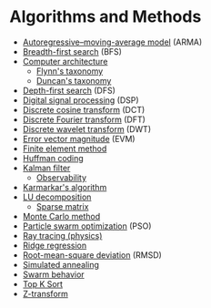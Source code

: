# Algorithms and Methods
* [Autoregressive–moving-average model](https://en.wikipedia.org/wiki/Autoregressive%E2%80%93moving-average_model) (ARMA)
* [Breadth-first search](https://en.wikipedia.org/wiki/Breadth-first_search) (BFS)
* [Computer architecture](https://en.wikipedia.org/wiki/Computer_architecture)
  * [Flynn's taxonomy](https://en.wikipedia.org/wiki/Flynn%27s_taxonomy)
  * [Duncan's taxonomy](https://en.wikipedia.org/wiki/Duncan%27s_taxonomy)
* [Depth-first search](https://en.wikipedia.org/wiki/Depth-first_search) (DFS)
* [Digital signal processing](https://en.wikipedia.org/wiki/Digital_signal_processing) (DSP)
* [Discrete cosine transform](https://en.wikipedia.org/wiki/Discrete_cosine_transform) (DCT)
* [Discrete Fourier transform](https://en.wikipedia.org/wiki/Discrete_Fourier_transform) (DFT)
* [Discrete wavelet transform](https://en.wikipedia.org/wiki/Discrete_wavelet_transform) (DWT)
* [Error vector magnitude](https://en.wikipedia.org/wiki/Error_vector_magnitude) (EVM)
* [Finite element method](https://en.wikipedia.org/wiki/Finite_element_method)
* [Huffman coding](https://en.wikipedia.org/wiki/Huffman_coding)
* [Kalman filter](https://en.wikipedia.org/wiki/Kalman_filter)
  * [Observability](https://en.wikipedia.org/wiki/Observability)
* [Karmarkar's algorithm](https://en.wikipedia.org/wiki/Karmarkar%27s_algorithm)
* [LU decomposition](https://en.wikipedia.org/wiki/LU_decomposition)
  * [Sparse matrix](https://en.wikipedia.org/wiki/Sparse_matrix)
* [Monte Carlo method](https://en.wikipedia.org/wiki/Monte_Carlo_method)
* [Particle swarm optimization](https://en.wikipedia.org/wiki/Particle_swarm_optimization) (PSO)
* [Ray tracing (physics)](https://en.wikipedia.org/wiki/Ray_tracing_(physics))
* [Ridge regression](https://en.wikipedia.org/wiki/Ridge_regression)
* [Root-mean-square deviation](https://en.wikipedia.org/wiki/Root-mean-square_deviation) (RMSD)
* [Simulated annealing](https://en.wikipedia.org/wiki/Simulated_annealing)
* [Swarm behavior](https://en.wikipedia.org/wiki/Swarm_behaviour)
* [Top K Sort](https://xilinx.github.io/Vitis_Libraries/graph/2020.1/guide_L1/primitives/sortTopK.html)
* [Z-transform](https://en.wikipedia.org/wiki/Z-transform)
